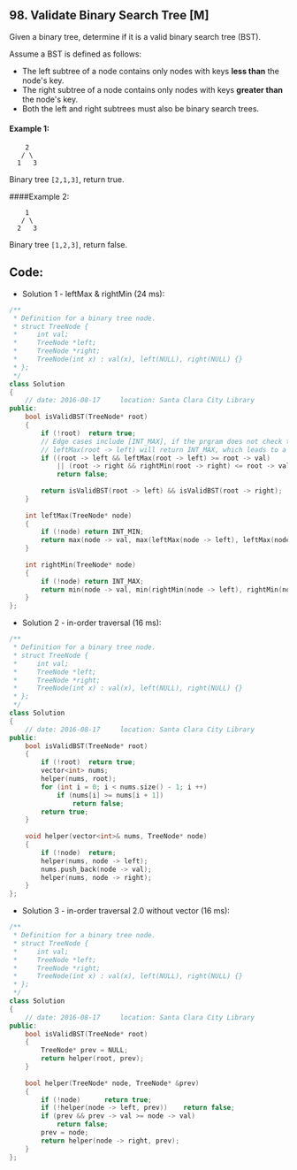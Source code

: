 ## 98. Validate Binary Search Tree [M]
Given a binary tree, determine if it is a valid binary search tree (BST).   

Assume a BST is defined as follows:   

- The left subtree of a node contains only nodes with keys **less than** the node's key.   
- The right subtree of a node contains only nodes with keys **greater than** the node's key.   
- Both the left and right subtrees must also be binary search trees.   

#### Example 1:
```
    2
   / \
  1   3
```
Binary tree `[2,1,3]`, return true.

####Example 2:
```
    1
   / \
  2   3
```
Binary tree `[1,2,3]`, return false.


## Code:
- Solution 1 - leftMax & rightMin (24 ms):
```c++
/**
 * Definition for a binary tree node.
 * struct TreeNode {
 *     int val;
 *     TreeNode *left;
 *     TreeNode *right;
 *     TreeNode(int x) : val(x), left(NULL), right(NULL) {}
 * };
 */
class Solution 
{
    // date: 2016-08-17     location: Santa Clara City Library
public:
    bool isValidBST(TreeNode* root) 
    {
        if (!root)  return true;
        // Edge cases include [INT_MAX], if the prgram does not check the left pointer.
        // leftMax(root -> left) will return INT_MAX, which leads to a false return value.
        if ((root -> left && leftMax(root -> left) >= root -> val) 
            || (root -> right && rightMin(root -> right) <= root -> val))
            return false;
        
        return isValidBST(root -> left) && isValidBST(root -> right);
    }
    
    int leftMax(TreeNode* node)
    {
        if (!node) return INT_MIN;
        return max(node -> val, max(leftMax(node -> left), leftMax(node -> right)));
    }    
    
    int rightMin(TreeNode* node)
    {
        if (!node) return INT_MAX;
        return min(node -> val, min(rightMin(node -> left), rightMin(node -> right)));
    }
};
```

- Solution 2 - in-order traversal (16 ms):
```c++
/**
 * Definition for a binary tree node.
 * struct TreeNode {
 *     int val;
 *     TreeNode *left;
 *     TreeNode *right;
 *     TreeNode(int x) : val(x), left(NULL), right(NULL) {}
 * };
 */
class Solution 
{
    // date: 2016-08-17     location: Santa Clara City Library
public:
    bool isValidBST(TreeNode* root) 
    {
        if (!root)  return true;
        vector<int> nums;
        helper(nums, root);
        for (int i = 0; i < nums.size() - 1; i ++)
            if (nums[i] >= nums[i + 1])
                return false;
        return true;
    }
    
    void helper(vector<int>& nums, TreeNode* node)
    {
        if (!node)  return;
        helper(nums, node -> left);
        nums.push_back(node -> val);
        helper(nums, node -> right);
    }
};
```

- Solution 3 - in-order traversal 2.0 without vector (16 ms):
```c++
/**
 * Definition for a binary tree node.
 * struct TreeNode {
 *     int val;
 *     TreeNode *left;
 *     TreeNode *right;
 *     TreeNode(int x) : val(x), left(NULL), right(NULL) {}
 * };
 */
class Solution 
{
    // date: 2016-08-17     location: Santa Clara City Library
public:
    bool isValidBST(TreeNode* root) 
    {
        TreeNode* prev = NULL;
        return helper(root, prev);
    }
    
    bool helper(TreeNode* node, TreeNode* &prev)
    {
        if (!node)      return true;
        if (!helper(node -> left, prev))    return false;
        if (prev && prev -> val >= node -> val)
            return false;
        prev = node;
        return helper(node -> right, prev);
    }
};
```
